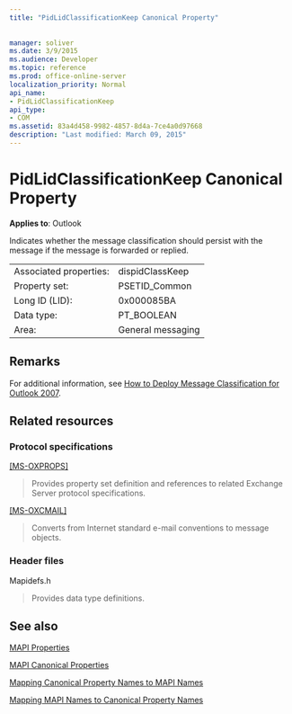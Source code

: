 ```yaml
---
title: "PidLidClassificationKeep Canonical Property"
 
 
manager: soliver
ms.date: 3/9/2015
ms.audience: Developer
ms.topic: reference
ms.prod: office-online-server
localization_priority: Normal
api_name:
- PidLidClassificationKeep
api_type:
- COM
ms.assetid: 83a4d458-9982-4857-8d4a-7ce4a0d97668
description: "Last modified: March 09, 2015"
---
```


# PidLidClassificationKeep Canonical Property

  
  
**Applies to**: Outlook 
  
Indicates whether the message classification should persist with the message if the message is forwarded or replied.
  
|||
|:-----|:-----|
|Associated properties:  <br/> |dispidClassKeep  <br/> |
|Property set:  <br/> |PSETID_Common  <br/> |
|Long ID (LID):  <br/> |0x000085BA  <br/> |
|Data type:  <br/> |PT_BOOLEAN  <br/> |
|Area:  <br/> |General messaging  <br/> |
   
## Remarks

For additional information, see [How to Deploy Message Classification for Outlook 2007](http://msdn.microsoft.com/library/5a220424-edd5-4a21-b7fd-8106c23c3b39.aspx).
  
## Related resources

### Protocol specifications

[[MS-OXPROPS]](http://msdn.microsoft.com/library/f6ab1613-aefe-447d-a49c-18217230b148%28Office.15%29.aspx)
  
> Provides property set definition and references to related Exchange Server protocol specifications.
    
[[MS-OXCMAIL]](http://msdn.microsoft.com/library/b60d48db-183f-4bf5-a908-f584e62cb2d4%28Office.15%29.aspx)
  
> Converts from Internet standard e-mail conventions to message objects.
    
### Header files

Mapidefs.h
  
> Provides data type definitions.
    
## See also



[MAPI Properties](mapi-properties.md)
  
[MAPI Canonical Properties](mapi-canonical-properties.md)
  
[Mapping Canonical Property Names to MAPI Names](mapping-canonical-property-names-to-mapi-names.md)
  
[Mapping MAPI Names to Canonical Property Names](mapping-mapi-names-to-canonical-property-names.md)

